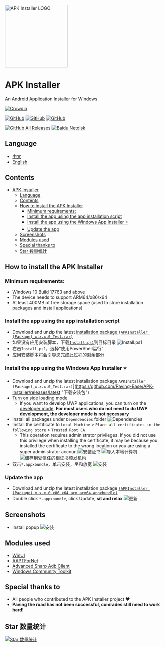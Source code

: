 <img alt="APK Installer LOGO" src="https://raw.githubusercontent.com/Paving-Base/APK-Installer/main/logo.png" width="200px" />

# APK Installer
An Android Application Installer for Windows

[![Crowdin](https://badges.crowdin.net/APKInstaller/localized.svg)](https://crowdin.com/project/APKInstaller)

<a href="https://github.com/Paving-Base/APK-Installer/blob/master/LICENSE"><img alt="GitHub" src="https://img.shields.io/github/license/Paving-Base/APK-Installer.svg?label=License&style=flat-square"></a>
<a href="https://github.com/Paving-Base/APK-Installer/issues"><img alt="GitHub" src="https://img.shields.io/github/issues/Paving-Base/APK-Installer.svg?label=Issues&style=flat-square"></a>
<a href="https://github.com/Paving-Base/APK-Installer/stargazers"><img alt="GitHub" src="https://img.shields.io/github/stars/Paving-Base/APK-Installer.svg?label=Stars&style=flat-square"></a>

<a href="https://github.com/Paving-Base/APK-Installer/releases/latest"><img alt="GitHub All Releases" src="https://img.shields.io/github/downloads/Paving-Base/APK-Installer/total.svg?label=DOWNLOAD&logo=github&style=for-the-badge"></a>
<a href="https://pan.baidu.com/s/1AgAvyemIIDA3pLEYeiWR7g"><img alt="Baidu Netdisk" src="https://img.shields.io/badge/download-%e5%af%86%e7%a0%81%ef%bc%9aAPKI-magenta.svg?label=%e4%b8%8b%e8%bd%bd&logo=baidu&style=for-the-badge"></a>

## Language
 - [中文](README.md)
 - [English](README.en-US.md)

## Contents
- [APK Installer](#apk-installer)
  - [Language](#语言)
  - [Contents](#目录)
  - [How to install the APK Installer](#如何安装应用)
    - [Minimum requirements:](#最低需求)
    - [Install the app using the app installation script](#使用应用安装脚本安装应用)
    - [Install the app using the Windows App Installer ⭐](#使用应用安装程序安装应用)
    - [Update the app](#更新应用)
  - [Screenshots](#屏幕截图)
  - [Modules used](#使用到的模块)
  - [Special thanks to](#鸣谢)
  - [Star 数量统计](#star-数量统计)

## How to install the APK Installer
### Minimum requirements:
- Windows 10 Build 17763 and above
- The device needs to support ARM64/x86/x64
- At least 400MB of free storage space (used to store installation packages and install applications)

### Install the app using the app installation script
- Download and unzip the latest [installation package `(APKInstaller (Package)_x.x.x.0_Test.rar)`](https://github.com/Tangent-90/Coolapk-UWP/releases/latest "下载安装包")
- 如果没有应用安装脚本，下载[`Install.ps1`](Install.ps1)到目标目录 ![Install.ps1](https://raw.githubusercontent.com/Paving-Base/APK-Installer/main/Images/Guides/Snipaste_2019-10-12_22-49-11.png)
- 右击`Install.ps1`，选择“使用PowerShell运行”
- 应用安装脚本将会引导您完成此过程的剩余部分

### Install the app using the Windows App Installer ⭐
- Download and unzip the latest installation package `APKInstaller (Package)_x.x.x.0_Test.rar)`](https://github.com/Paving-Base/APK-Installer/releases/latest "下载安装包")
- [Turn on side loading mode](https://www.windowscentral.com/how-enable-windows-10-sideload-apps-outside-store)
  - If you want to develop UWP applications, you can turn on the [developer mode](https://docs.microsoft.com/zh-cn/windows/uwp/get-started/enable-your-device-for-development). **For most users who do not need to do UWP development, the developer mode is not necessary**
- Install all packages under `Dependencies` folder ![Dependencies](https://raw.githubusercontent.com/Paving-Base/APK-Installer/main/Images/Guides/Snipaste_2019-10-13_15-51-33.png)
- Install the certificate to `Local Machine` > `Place all certificates in the following store` > `Trusted Root CA`
  - This operation requires administrator privileges. If you did not use this privilege when installing the certificate, it may be because you installed the certificate to the wrong location or you are using a super administrator account![安装证书](https://raw.githubusercontent.com/Paving-Base/APK-Installer/main/Images/Guides/Snipaste_2019-10-12_22-46-37.png) ![导入本地计算机](https://raw.githubusercontent.com/Paving-Base/APK-Installer/main/Images/Guides/Snipaste_2019-10-19_15-28-58.png) ![储存到受信任的根证书颁发机构](https://raw.githubusercontent.com/Paving-Base/APK-Installer/main/Images/Guides/Snipaste_2019-10-20_23-36-44.png)
- 双击`*.appxbundle`，单击安装，坐和放宽 ![安装](https://raw.githubusercontent.com/Paving-Base/APK-Installer/main/Images/Guides/Snipaste_2019-10-13_12-42-40.png)

### Update the app
- Download and unzip the latest installation package [`(APKInstaller (Package)_x.x.x.0_x86_x64_arm_arm64.appxbundle)`](https://github.com/Paving-Base/APK-Installer/releases/latest "下载安装包")
- Double click `*.appxbundle`, click Update, **sit and relax** ![更新](https://raw.githubusercontent.com/Paving-Base/APK-Installer/main/Images/Guides/Snipaste_2019-10-13_16-01-09.png)

## Screenshots
- Install popup ![安装](https://raw.githubusercontent.com/Paving-Base/APK-Installer/main/Images/Screenshots/Snipaste_2021-10-22_21-00-14.png)

## Modules used
- [WinUI](https://github.com/microsoft/microsoft-ui-xaml "WinUI")
- [AAPTForNet](https://github.com/canheo136/QuickLook.Plugin.ApkViewer "AAPTForNet")
- [Advanced Sharp Adb Client](https://github.com/yungd1plomat/AdvancedSharpAdbClient "Advanced Sharp Adb Client")
- [Windows Community Toolkit](https://github.com/CommunityToolkit/WindowsCommunityToolkit "Windows Community Toolkit")

## Special thanks to
- All people who contributed to the APK Installer project ❤️
- **Paving the road has not been successful, comrades still need to work hard!**

## Star 数量统计
[![Star 数量统计](https://starchart.cc/Paving-Base/APK-Installer.svg)](https://starchart.cc/Paving-Base/APK-Installer "Star 数量统计")